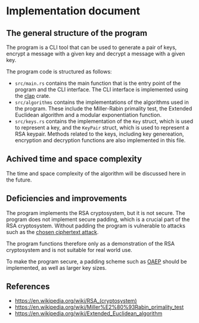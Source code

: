 # Implementation document

## The general structure of the program

The program is a CLI tool that can be used to generate a pair of keys, encrypt a message with a given key and decrypt a message with a given key.

The program code is structured as follows:
- `src/main.rs` contains the main function that is the entry point of the program and the CLI interface. The CLI interface is implemented using the [clap](https://docs.rs/clap/2.33.3/clap/) crate.
- `src/algorithms` contains the implementations of the algorithms used in the program. These include the Miller-Rabin primality test, the Extended Euclidean algorithm and a modular exponentiation function.
- `src/keys.rs` contains the implementation of the `Key` struct, which is used to represent a key, and the `KeyPair` struct, which is used to represent a RSA keypair. Methods related to the keys, including key genereation, encryption and decryption functions are also implemented in this file.

## Achived time and space complexity

The time and space complexity of the algorithm will be discussed here in the future.

## Deficiencies and improvements

The program implements the RSA cryptosystem, but it is not secure. The program does not implement secure padding, which is a crucial part of the RSA cryptosystem. Without padding the program is vulnerable to attacks such as the [chosen ciphertext attack](https://en.wikipedia.org/wiki/Chosen-ciphertext_attack).

The program functions therefore only as a demonstration of the RSA cryptosystem and is not suitable for real world use.

To make the program secure, a padding scheme such as [OAEP](https://en.wikipedia.org/wiki/Optimal_asymmetric_encryption_padding) should be implemented, as well as larger key sizes.

## References
- https://en.wikipedia.org/wiki/RSA_(cryptosystem)
- https://en.wikipedia.org/wiki/Miller%E2%80%93Rabin_primality_test
- https://en.wikipedia.org/wiki/Extended_Euclidean_algorithm
